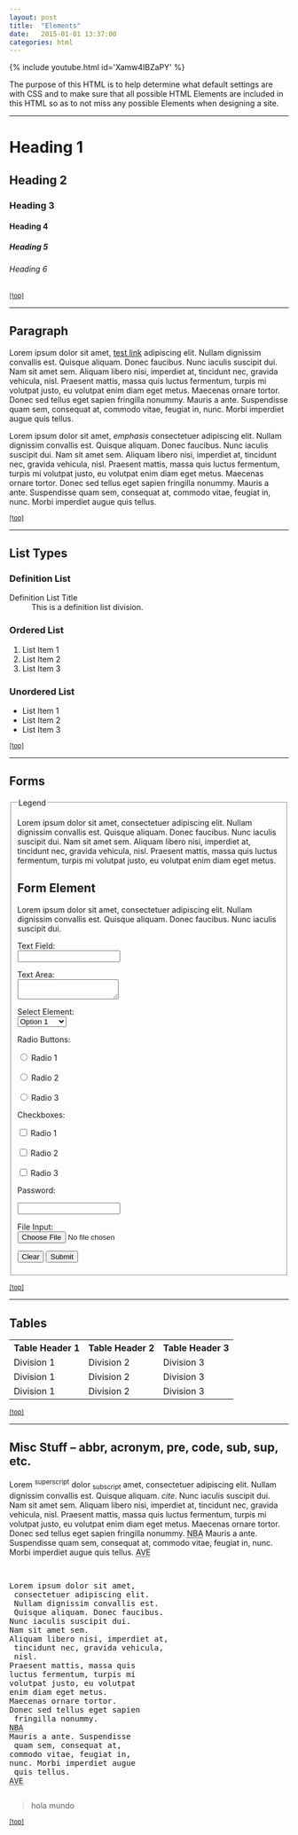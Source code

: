 ```yaml
---
layout: post
title:  "Elements"
date:   2015-01-01 13:37:00
categories: html
---
```


{% include youtube.html id='Xamw4IBZaPY' %}

<div class="entry-content">
		<p><!-- Sample Content to Plugin to Template --></p>
<p>The purpose of this HTML is to help determine what default settings are with CSS and to make sure that all possible HTML Elements are included in this HTML so as to not miss any possible Elements when designing a site.</p>
<hr>
<h1>Heading 1</h1>
<h2>Heading 2</h2>
<h3>Heading 3</h3>
<h4>Heading 4</h4>
<h5>Heading 5</h5>
<h6>Heading 6</h6>
<p><small><a href="#wrapper">[top]</a></small></p>
<hr>
<h2 id="paragraph">Paragraph</h2>
<p>Lorem ipsum dolor sit amet, <a href="#" title="test link">test link</a> adipiscing elit. Nullam dignissim convallis est. Quisque aliquam. Donec faucibus. Nunc iaculis suscipit dui. Nam sit amet sem. Aliquam libero nisi, imperdiet at, tincidunt nec, gravida vehicula, nisl. Praesent mattis, massa quis luctus fermentum, turpis mi volutpat justo, eu volutpat enim diam eget metus. Maecenas ornare tortor. Donec sed tellus eget sapien fringilla nonummy. Mauris a ante. Suspendisse quam sem, consequat at, commodo vitae, feugiat in, nunc. Morbi imperdiet augue quis tellus.</p>
<p>Lorem ipsum dolor sit amet, <em>emphasis</em> consectetuer adipiscing elit. Nullam dignissim convallis est. Quisque aliquam. Donec faucibus. Nunc iaculis suscipit dui. Nam sit amet sem. Aliquam libero nisi, imperdiet at, tincidunt nec, gravida vehicula, nisl. Praesent mattis, massa quis luctus fermentum, turpis mi volutpat justo, eu volutpat enim diam eget metus. Maecenas ornare tortor. Donec sed tellus eget sapien fringilla nonummy. Mauris a ante. Suspendisse quam sem, consequat at, commodo vitae, feugiat in, nunc. Morbi imperdiet augue quis tellus.</p>
<p><small><a href="#wrapper">[top]</a></small></p>
<hr>
<h2 id="list_types">List Types</h2>
<h3>Definition List</h3>
<dl>
<dt>Definition List Title</dt>
<dd>This is a definition list division.</dd>
</dl>
<h3>Ordered List</h3>
<ol>
<li>List Item 1</li>
<li>List Item 2</li>
<li>List Item 3</li>
</ol>
<h3>Unordered List</h3>
<ul>
<li>List Item 1</li>
<li>List Item 2</li>
<li>List Item 3</li>
</ul>
<p><small><a href="#wrapper">[top]</a></small></p>
<hr>
<h2 id="form_elements">Forms</h2>
<fieldset>
<legend>Legend</legend>
<p>Lorem ipsum dolor sit amet, consectetuer adipiscing elit. Nullam dignissim convallis est. Quisque aliquam. Donec faucibus. Nunc iaculis suscipit dui. Nam sit amet sem. Aliquam libero nisi, imperdiet at, tincidunt nec, gravida vehicula, nisl. Praesent mattis, massa quis luctus fermentum, turpis mi volutpat justo, eu volutpat enim diam eget metus.</p>
<form>
<h2>Form Element</h2>
<p>Lorem ipsum dolor sit amet, consectetuer adipiscing elit. Nullam dignissim convallis est. Quisque aliquam. Donec faucibus. Nunc iaculis suscipit dui.</p>
<p><label for="text_field">Text Field:</label><br>
		<input id="text_field" type="text"></p>
<p><label for="text_area">Text Area:</label><br>
		<textarea id="text_area"></textarea></p>
<p><label for="select_element">Select Element:</label><br>
			<select name="select_element">
			<optgroup label="Option Group 1">
				<option value="1">Option 1</option>
				<option value="2">Option 2</option>
				<option value="3">Option 3</option>
			</optgroup>
			<optgroup label="Option Group 2">
				<option value="1">Option 1</option>
				<option value="2">Option 2</option>
				<option value="3">Option 3</option>
			</optgroup>
		</select></p>
<p><label for="radio_buttons">Radio Buttons:</label></p>
<p>			<input class="radio" name="radio_button" value="radio_1" type="radio"> Radio 1<br><br>
				<input class="radio" name="radio_button" value="radio_2" type="radio"> Radio 2<br><br>
				<input class="radio" name="radio_button" value="radio_3" type="radio"> Radio 3<br>
		</p>
<p><label for="checkboxes">Checkboxes:</label></p>
<p>			<input class="checkbox" name="checkboxes" value="check_1" type="checkbox"> Radio 1<br><br>
				<input class="checkbox" name="checkboxes" value="check_2" type="checkbox"> Radio 2<br><br>
				<input class="checkbox" name="checkboxes" value="check_3" type="checkbox"> Radio 3<br>
		</p>
<p><label for="password">Password:</label></p>
<p>			<input class="password" name="password" type="password">
		</p>
<p><label for="file">File Input:</label><br>
			<input class="file" name="file" type="file">
		</p>
<p><input class="button" value="Clear" type="reset"> <input class="button" value="Submit" type="submit">
		</p>
<p></p></form>
</fieldset>
<p><small><a href="#wrapper">[top]</a></small></p>
<hr>
<h2 id="tables">Tables</h2>
<table cellpadding="0" cellspacing="0">
<tbody><tr>
<th>Table Header 1</th>
<th>Table Header 2</th>
<th>Table Header 3</th>
</tr>
<tr>
<td>Division 1</td>
<td>Division 2</td>
<td>Division 3</td>
</tr>
<tr class="even">
<td>Division 1</td>
<td>Division 2</td>
<td>Division 3</td>
</tr>
<tr>
<td>Division 1</td>
<td>Division 2</td>
<td>Division 3</td>
</tr>
</tbody></table>
<p><small><a href="#wrapper">[top]</a></small></p>
<hr>
<h2 id="misc">Misc Stuff – abbr, acronym, pre, code, sub, sup, etc.</h2>
<p>Lorem <sup>superscript</sup> dolor <sub>subscript</sub> amet, consectetuer adipiscing elit. Nullam dignissim convallis est. Quisque aliquam. <cite>cite</cite>. Nunc iaculis suscipit dui. Nam sit amet sem. Aliquam libero nisi, imperdiet at, tincidunt nec, gravida vehicula, nisl. Praesent mattis, massa quis luctus fermentum, turpis mi volutpat justo, eu volutpat enim diam eget metus. Maecenas ornare tortor. Donec sed tellus eget sapien fringilla nonummy. <acronym title="National Basketball Association">NBA</acronym> Mauris a ante. Suspendisse quam sem, consequat at, commodo vitae, feugiat in, nunc. Morbi imperdiet augue quis tellus.  <abbr title="Avenue">AVE</abbr></p>
<pre><p>
Lorem ipsum dolor sit amet,
 consectetuer adipiscing elit.
 Nullam dignissim convallis est.
 Quisque aliquam. Donec faucibus.
Nunc iaculis suscipit dui.
Nam sit amet sem.
Aliquam libero nisi, imperdiet at,
 tincidunt nec, gravida vehicula,
 nisl.
Praesent mattis, massa quis
luctus fermentum, turpis mi
volutpat justo, eu volutpat
enim diam eget metus.
Maecenas ornare tortor.
Donec sed tellus eget sapien
 fringilla nonummy.
<acronym title="National Basketball Association">NBA</acronym>
Mauris a ante. Suspendisse
 quam sem, consequat at,
commodo vitae, feugiat in,
nunc. Morbi imperdiet augue
 quis tellus.
<abbr title="Avenue">AVE</abbr></p></pre>
<blockquote><p>hola mundo</p></blockquote>
<p><small><a href="#wrapper">[top]</a></small><br>
<!-- End of Sample Content --></p>
	</div>
